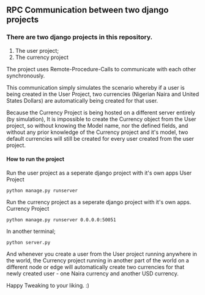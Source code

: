 ## RPC Communication between two django projects

### There are two django projects in this repository.

1. The user project;
2. The currency project

The project uses Remote-Procedure-Calls to communicate with each other synchronously.

This communication simply simulates the scenario whereby if a user is being created 
in the User Project, two currencies (Nigerian Naira and United States Dollars) are automatically being created for that user.

Because the Currency Project is being hosted on a different server entirely (by simulation),
It is impossible to create the Currency object from the User project, so without knowing the 
Model name, nor the defined fields, and without any prior knowledge of the Currency project 
and it's model, two default currencies will still be created for every user created from the
user project.


#### How to run the project
Run the user project as a seperate django project with it's own apps
User Project
```
python manage.py runserver
```


Run the currency project as a seperate django project with it's own apps.
Currency Project
```
python manage.py runserver 0.0.0.0:50051
```

In another terminal;
```
python server.py
```

And whenever you create a user from the User project running anywhere in the world, the Currency 
project running in another part of the world on a different node or edge will automatically create 
two currencies for that newly created user - one Naira currency and another USD currency.


Happy Tweaking to your liking.
:)

